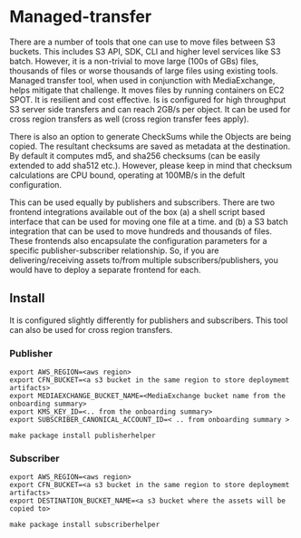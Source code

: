 # Managed-transfer

There are a number of tools that one can use to move files between S3 buckets. This includes S3 API, SDK, CLI and higher level services like S3 batch. However, it is a non-trivial to move large (100s of GBs) files, thousands of files or worse thousands of large files using existing tools. Managed transfer tool, when used in conjunction with MediaExchange, helps mitigate that challenge. It moves files by running containers on EC2 SPOT. It is resilient and  cost effective. Is is configured for high throughput S3 server side transfers and can reach 2GB/s per object. It can be used for cross region transfers as well (cross region transfer fees apply).

There is also an option to generate CheckSums while the Objects are being copied. The resultant checksums are saved as  metadata at the destination. By default it computes md5, and sha256 checksums (can be easily extended to add sha512 etc.). However, please keep in mind that checksum calculations are CPU bound, operating at 100MB/s in the defult configuration.

This can be used equally by publishers and subscribers. There are two frontend integrations available out of the box (a) a shell script based interface that can be used for moving one file at a time. and (b) a S3 batch integration that can be used to move hundreds and thousands of files. These frontends also encapsulate the configuration parameters for a specific publisher-subscriber relationship. So, if you are delivering/receiving assets to/from multiple subscribers/publishers, you would have to deploy a separate frontend for each.

## Install

It is configured slightly differently for publishers and subscribers. This tool can also be used for cross region transfers.

### Publisher

```code
export AWS_REGION=<aws region>
export CFN_BUCKET=<a s3 bucket in the same region to store deploymemt artifacts>
export MEDIAEXCHANGE_BUCKET_NAME=<MediaExchange bucket name from the onboarding summary>
export KMS_KEY_ID=<.. from the onboarding summary>
export SUBSCRIBER_CANONICAL_ACCOUNT_ID=< .. from onboarding summary >

make package install publisherhelper
```

### Subscriber

```code
export AWS_REGION=<aws region>
export CFN_BUCKET=<a s3 bucket in the same region to store deploymemt artifacts>
export DESTINATION_BUCKET_NAME=<a s3 bucket where the assets will be copied to>

make package install subscriberhelper
```
